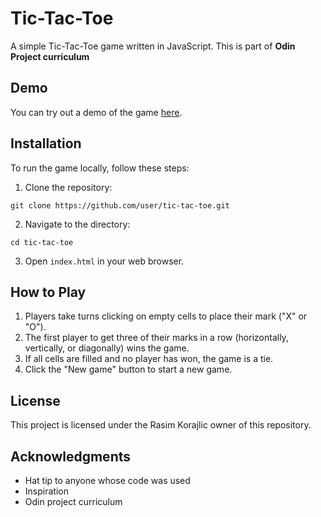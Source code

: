 # Tic-Tac-Toe

A simple Tic-Tac-Toe game written in JavaScript. This is part of **Odin Project curriculum**

## Demo

You can try out a demo of the game [here](https://ralica1.github.io/Tic-Tac-Toe/).

## Installation

To run the game locally, follow these steps:

1. Clone the repository:

`git clone https://github.com/user/tic-tac-toe.git`

2. Navigate to the directory:

`cd tic-tac-toe`

3. Open `index.html` in your web browser.

## How to Play

1. Players take turns clicking on empty cells to place their mark ("X" or "O").
2. The first player to get three of their marks in a row (horizontally, vertically, or diagonally) wins the game.
3. If all cells are filled and no player has won, the game is a tie.
4. Click the "New game" button to start a new game.

## License

This project is licensed under the Rasim Korajlic owner of this repository.

## Acknowledgments

- Hat tip to anyone whose code was used
- Inspiration
- Odin project curriculum
